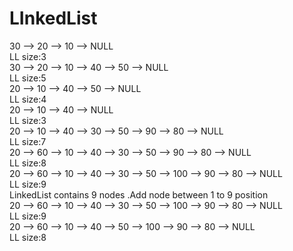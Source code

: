 # LInkedList

30  -->  20  -->  10  -->  NULL<br>
LL size:3<br>
30  -->  20  -->  10  -->  40  -->  50  -->  NULL<br>
LL size:5<br>
20  -->  10  -->  40  -->  50  -->  NULL<br>
LL size:4<br>
20  -->  10  -->  40  -->  NULL<br>
LL size:3<br>
20  -->  10  -->  40  -->  30  -->  50  -->  90  -->  80  -->  NULL<br>
LL size:7<br>
20  -->  60  -->  10  -->  40  -->  30  -->  50  -->  90  -->  80  -->  NULL<br>
LL size:8<br>
20  -->  60  -->  10  -->  40  -->  30  -->  50  -->  100  -->  90  -->  80  -->  NULL<br>
LL size:9<br>
LinkedList contains 9 nodes .Add node between 1 to 9 position<br>
20  -->  60  -->  10  -->  40  -->  30  -->  50  -->  100  -->  90  -->  80  -->  NULL<br>
LL size:9<br>
20  -->  60  -->  10  -->  40  -->  50  -->  100  -->  90  -->  80  -->  NULL<br>
LL size:8<br>
